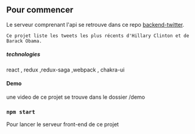 ## Pour commencer

Le serveur comprenant l'api se retrouve dans ce repo [backend-twitter](https://github.com/eteka03/twitter_backend).

    Ce projet liste les tweets les plus récents d'Hillary Clinton et de Barack Obama.

##### technologies

react , redux ,redux-saga ,webpack , chakra-ui

#### Demo
une video de ce projet se trouve dans le dossier /demo

### `npm start`

Pour lancer le serveur front-end de ce projet
